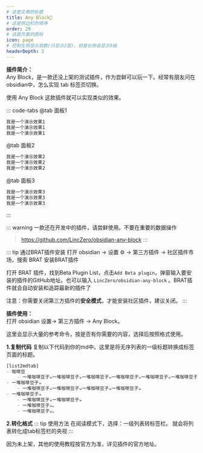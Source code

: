 ```yaml
---
# 这是文章的标题
title: Any Block🍑
# 这是侧边栏的顺序
order: 29
# 这是页面的图标
icon: page
# 控制左侧显示层数(只显示2层)，但是右侧会显示3级
headerDepth: 2
---
```

**插件简介：**  
Any Block，是一款还没上架的测试插件，作为尝鲜可以玩一下。经常有朋友问在obsidian中，怎么实现 tab 标签页切换。

使用 Any Block 这款插件就可以实现类似的效果。

::: code-tabs
@tab 面板1
```markdown
我是一个演示效果1
我是一个演示效果1
我是一个演示效果1
```
@tab 面板2
```markdown
我是一个演示效果2
我是一个演示效果2
我是一个演示效果2
```
@tab 面板3
```markdown
我是一个演示效果3
我是一个演示效果3
我是一个演示效果3
```
:::

::: warning
一款还在开发中的插件，请尝鲜使用。不要在重要的数据操作
> https://github.com/LincZero/obsidian-any-block
:::

::: tip 通过BRAT插件安装
打开 obsidian → 设置 ⚙️ → 第三方插件 → 社区插件市场，搜索 BRAT 安装BRAT插件

打开 BRAT 插件，找到Beta Plugin List，点击`Add Beta plugin`，弹窗输入要安装的插件的GitHub地址。也可以输入 `LincZero/obsidian-any-block` 。BRAT插件就会自动安装和追踪最新的插件了

注意：你需要关闭第三方插件的**安全模式**，才能安装社区插件，建议关闭。
:::

**插件使用：**  
打开 obsidian 设置→ 第三方插件 → Any Block。

这里会显示大量的参考命令，按是否有你需要的内容，选择后按照格式使用。

**1.复制代码**
复制以下代码到你的md中。这里是将无序列表的一级标题转换成标签页面的标题。

```js
[list2mdtab]
- 咖啡豆
	- 一堆咖啡豆子☕️一堆咖啡豆子☕️一堆咖啡豆子☕️一堆咖啡豆子☕️一堆咖啡豆子☕️一堆咖啡豆子☕️一堆咖啡豆子☕️一堆咖啡豆子☕️一堆咖啡豆子☕️一堆咖啡豆子☕️一堆咖啡豆子☕️一堆咖啡豆子☕️一堆咖啡豆子☕️一堆咖啡豆子☕️一堆咖啡豆子☕️一堆咖啡豆子☕️一堆咖啡豆子☕️一堆咖啡豆子☕️
- 一堆咖啡豆子☕️
	- 一堆咖啡豆子☕️一堆咖啡豆子☕️一堆咖啡豆子☕️一堆咖啡豆子☕️	  
- 一堆咖啡豆子☕️
	- 一堆咖啡豆子☕️一堆咖啡豆子☕️
	- 一堆咖啡豆子☕️。
	- 一堆咖啡豆子☕️。
```

**2.转化格式**
::: tip 使用方法
在阅读模式下，选择：一级列表转标签栏。
就会将列表转化成tab标签栏的央视
:::

因为未上架，其他的使用教程按官方为准，详见插件的官方地址。
